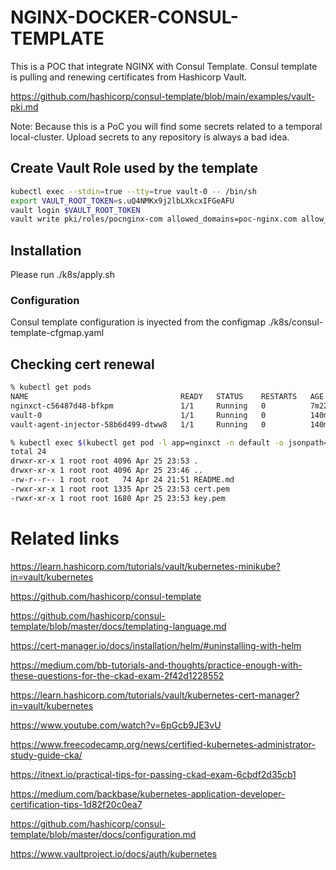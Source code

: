 # NGINX-DOCKER-CONSUL-TEMPLATE

This is a POC that integrate NGINX with Consul Template. Consul template is pulling and renewing certificates from  Hashicorp Vault.

https://github.com/hashicorp/consul-template/blob/main/examples/vault-pki.md

Note: Because this is a PoC you will find some secrets related to a temporal local-cluster. Upload secrets to any repository is always a bad idea.

## Create Vault Role used by the template

```bash
kubectl exec --stdin=true --tty=true vault-0 -- /bin/sh
export VAULT_ROOT_TOKEN=s.uQ4NMKx9j2lbLXkcxIFGeAFU
vault login $VAULT_ROOT_TOKEN
vault write pki/roles/pocnginx-com allowed_domains=poc-nginx.com allow_subdomains=true max_ttl=72h common_name=poc.nginx.com allow_client=true allow_any_name=true allow_bare_domains=true
```

## Installation
Please run ./k8s/apply.sh

### Configuration
Consul template configuration is inyected from the configmap ./k8s/consul-template-cfgmap.yaml

## Checking cert renewal

```bash
% kubectl get pods                                              
NAME                                  READY   STATUS    RESTARTS   AGE
nginxct-c56487d48-bfkpm               1/1     Running   0          7m22s
vault-0                               1/1     Running   0          140m
vault-agent-injector-58b6d499-dtww8   1/1     Running   0          140m

% kubectl exec $(kubectl get pod -l app=nginxct -n default -o jsonpath={.items..metadata.name}) -- ls -la /opt/poc/certs/
total 24
drwxr-xr-x 1 root root 4096 Apr 25 23:53 .
drwxr-xr-x 1 root root 4096 Apr 25 23:46 ..
-rw-r--r-- 1 root root   74 Apr 24 21:51 README.md
-rwxr-xr-x 1 root root 1335 Apr 25 23:53 cert.pem
-rwxr-xr-x 1 root root 1680 Apr 25 23:53 key.pem
```


# Related links

https://learn.hashicorp.com/tutorials/vault/kubernetes-minikube?in=vault/kubernetes

https://github.com/hashicorp/consul-template

https://github.com/hashicorp/consul-template/blob/master/docs/templating-language.md

https://cert-manager.io/docs/installation/helm/#uninstalling-with-helm

https://medium.com/bb-tutorials-and-thoughts/practice-enough-with-these-questions-for-the-ckad-exam-2f42d1228552

https://learn.hashicorp.com/tutorials/vault/kubernetes-cert-manager?in=vault/kubernetes

https://www.youtube.com/watch?v=6pGcb9JE3vU

https://www.freecodecamp.org/news/certified-kubernetes-administrator-study-guide-cka/

https://itnext.io/practical-tips-for-passing-ckad-exam-6cbdf2d35cb1

https://medium.com/backbase/kubernetes-application-developer-certification-tips-1d82f20c0ea7

https://github.com/hashicorp/consul-template/blob/master/docs/configuration.md

https://www.vaultproject.io/docs/auth/kubernetes


